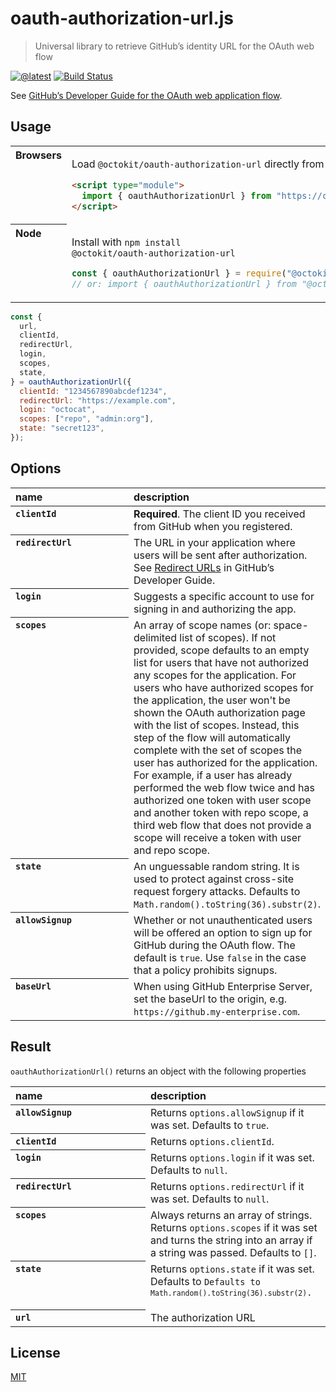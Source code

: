 # oauth-authorization-url.js

> Universal library to retrieve GitHub’s identity URL for the OAuth web flow

[![@latest](https://img.shields.io/npm/v/@octokit/oauth-authorization-url.svg)](https://www.npmjs.com/package/@octokit/oauth-authorization-url)
[![Build Status](https://travis-ci.com/octokit/oauth-authorization-url.js.svg?branch=master)](https://travis-ci.com/octokit/oauth-authorization-url.js)

See [GitHub’s Developer Guide for the OAuth web application flow](https://developer.github.com/enterprise/2.16/apps/building-oauth-apps/authorizing-oauth-apps/#1-request-a-users-github-identity).

## Usage

<table>
  <tbody valign=top align=left>
    <tr>
      <th>
        Browsers
      </th>
      <td width=100%>
  
Load `@octokit/oauth-authorization-url` directly from [cdn.skypack.dev](https://cdn.skypack.dev)

```html
<script type="module">
  import { oauthAuthorizationUrl } from "https://cdn.skypack.dev/@octokit/oauth-authorization-url";
</script>
```

</td></tr>
    <tr>
      <th>
        Node
      </th>
      <td>

Install with <code>npm install @octokit/oauth-authorization-url</code>

```js
const { oauthAuthorizationUrl } = require("@octokit/oauth-authorization-url");
// or: import { oauthAuthorizationUrl } from "@octokit/oauth-authorization-url";
```

</td></tr>
</tbody>
</table>

```js
const {
  url,
  clientId,
  redirectUrl,
  login,
  scopes,
  state,
} = oauthAuthorizationUrl({
  clientId: "1234567890abcdef1234",
  redirectUrl: "https://example.com",
  login: "octocat",
  scopes: ["repo", "admin:org"],
  state: "secret123",
});
```

## Options

<table>
  <thead align=left>
    <tr>
      <th width=200>
        name
      </th>
      <th>
        description
      </th>
    </tr>
  </thead>
  <tbody align=left valign=top>
    <tr>
      <th>
        <code>clientId</code>
      </th>
      <td>
        <strong>Required</strong>. The client ID you received from GitHub when you registered.
      </td>
    </tr>
    <tr>
      <th>
        <code>redirectUrl</code>
      </th>
      <td>
        The URL in your application where users will be sent after authorization. See <a href="https://developer.github.com/enterprise/2.16/apps/building-oauth-apps/authorizing-oauth-apps/#redirect-urls">Redirect URLs</a> in GitHub’s Developer Guide.
      </td>
    </tr>
    <tr>
      <th>
        <code>login</code>
      </th>
      <td>
        Suggests a specific account to use for signing in and authorizing the app.
      </td>
    </tr>
    <tr>
      <th>
        <code>scopes</code>
      </th>
      <td>
        An array of scope names (or: space-delimited list of scopes). If not provided, scope defaults to an empty list for users that have not authorized any scopes for the application. For users who have authorized scopes for the application, the user won't be shown the OAuth authorization page with the list of scopes. Instead, this step of the flow will automatically complete with the set of scopes the user has authorized for the application. For example, if a user has already performed the web flow twice and has authorized one token with user scope and another token with repo scope, a third web flow that does not provide a scope will receive a token with user and repo scope.
      </td>
    </tr>
    <tr>
      <th>
        <code>state</code>
      </th>
      <td>
        An unguessable random string. It is used to protect against cross-site request forgery attacks.
        Defaults to <code>Math.random().toString(36).substr(2)</code>.
      </td>
    </tr>
    <tr>
      <th>
        <code>allowSignup</code>
      </th>
      <td>
        Whether or not unauthenticated users will be offered an option to sign up for GitHub during the OAuth flow. The default is <code>true</code>. Use <code>false</code> in the case that a policy prohibits signups.
      </td>
    </tr>
    <tr>
      <th>
        <code>baseUrl</code>
      </th>
      <td>
        When using GitHub Enterprise Server, set the baseUrl to the origin, e.g. <code>https://github.my-enterprise.com</code>.
      </td>
    </tr>
  </tbody>
</table>

## Result

`oauthAuthorizationUrl()` returns an object with the following properties

<table>
  <thead align=left>
    <tr>
      <th width=200>
        name
      </th>
      <th>
        description
      </th>
    </tr>
  </thead>
  <tbody align=left valign=top>
    <tr>
      <th>
        <code>allowSignup</code>
      </th>
      <td>
        Returns <code>options.allowSignup</code> if it was set. Defaults to <code>true</code>.
      </td>
    </tr>
    <tr>
      <th>
        <code>clientId</code>
      </th>
      <td>
        Returns <code>options.clientId</code>.
      </td>
    </tr>
    <tr>
      <th>
        <code>login</code>
      </th>
      <td>
        Returns <code>options.login</code> if it was set. Defaults to <code>null</code>.
      </td>
    </tr>
    <tr>
      <th>
        <code>redirectUrl</code>
      </th>
      <td>
        Returns <code>options.redirectUrl</code> if it was set. Defaults to <code>null</code>.
      </td>
    </tr>
    <tr>
      <th>
        <code>scopes</code>
      </th>
      <td>
        Always returns an array of strings. Returns <code>options.scopes</code> if it was set and turns the string into an array if a string was passed. Defaults to <code>[]</code>.
      </td>
    </tr>
    <tr>
      <th>
        <code>state</code>
      </th>
      <td>
        Returns <code>options.state</code> if it was set. Defaults to <code>Defaults to <code>Math.random().toString(36).substr(2)</code>.
      </td>
    </tr>
    <tr>
      <th>
        <code>url</code>
      </th>
      <td>
        The authorization URL
      </td>
    </tr>
  </tbody>
</table>

## License

[MIT](LICENSE)
